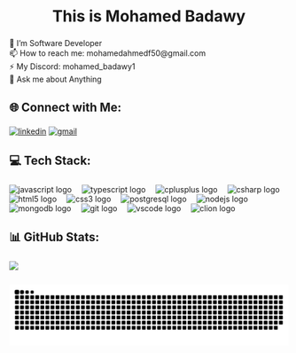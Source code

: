 <h1 align="center">This is Mohamed Badawy</h1>

###

<p align="left">🔭 I’m Software Developer<br>📫 How to reach me: mohamedahmedf50@gmail.com<br>⚡ My Discord: mohamed_badawy1<br>💬 Ask me about Anything</p>

###

<h2 align="left">🌐 Connect with Me:</h2>

###

<div align="left">
  <a href="https://www.linkedin.com/in/mohamed-badawy1/"><img width="55" src="https://skillicons.dev/icons?i=linkedin" alt="linkedin"/><a/>
  <a href="mailto:mohamedahmedf50@gmail.com"><img width="55" src="https://skillicons.dev/icons?i=gmail" alt="gmail"/><a/>
  </a>
</div>

###

<h2 align="left">💻 Tech Stack:</h2>

###

<div align="left">
  <img src="https://skillicons.dev/icons?i=js" height="50" alt="javascript logo"  />
  <img width="10" />
  <img src="https://skillicons.dev/icons?i=ts" height="50" alt="typescript logo"  />
  <img width="10" />
  <img src="https://cdn.jsdelivr.net/gh/devicons/devicon/icons/cplusplus/cplusplus-original.svg" height="50" alt="cplusplus logo"  />
  <img width="10" />
  <img src="https://cdn.jsdelivr.net/gh/devicons/devicon/icons/csharp/csharp-original.svg" height="50" alt="csharp logo"  />
  <img width="10" />
  <img src="https://cdn.jsdelivr.net/gh/devicons/devicon/icons/html5/html5-original.svg" height="50" alt="html5 logo"  />
  <img width="10" />
  <img src="https://cdn.jsdelivr.net/gh/devicons/devicon/icons/css3/css3-original.svg" height="50" alt="css3 logo"  />
  <img width="10" />
  <img src="https://cdn.jsdelivr.net/gh/devicons/devicon/icons/postgresql/postgresql-original.svg" height="50" alt="postgresql logo"  />
  <img width="10" />
  <img src="https://cdn.jsdelivr.net/gh/devicons/devicon/icons/nodejs/nodejs-plain-wordmark.svg" height="50" alt="nodejs logo"  />
  <img width="10" />
  <img src="https://cdn.jsdelivr.net/gh/devicons/devicon/icons/mongodb/mongodb-plain.svg" height="50" alt="mongodb logo"  />
  <img width="10" />
  <img src="https://cdn.jsdelivr.net/gh/devicons/devicon/icons/git/git-original.svg" height="50" alt="git logo"  />
  <img width="10" />
  <img src="https://cdn.jsdelivr.net/gh/devicons/devicon/icons/vscode/vscode-original.svg" height="50" alt="vscode logo"  />
  <img width="10" />
  <img src="https://cdn.jsdelivr.net/gh/devicons/devicon/icons/clion/clion-original.svg" height="50" alt="clion logo"  />
</div>

###

<h2 align="left">📊 GitHub Stats:</h2>

###

<div align="left">
  <img src="https://github-readme-stats.vercel.app/api/top-langs?username=Mohamed-Badawy1&layout=compact&langs_count=6&theme=tokyonight&hide_border=false&order=2" height="150"/> &nbsp;
</div>

###
<p align="left">
    <img src="https://raw.githubusercontent.com/platane/snk/output/github-contribution-grid-snake-dark.svg"> <!-- Snake -->
  </p>
